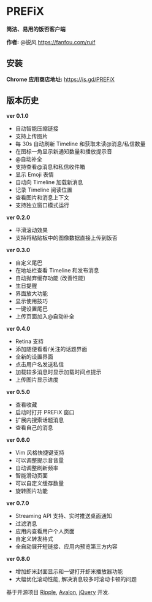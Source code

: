 PREFiX
======

**简洁、易用的饭否客户端**

**作者:** @锐风 https://fanfou.com/ruif

安装
--
**Chrome 应用商店地址:** https://is.gd/PREFiX

版本历史
----

**ver 0.1.0**
* 自动智能压缩链接
* 支持上传图片
* 每 30s 自动刷新 Timeline 和获取未读@消息/私信数量
* 在图标一角显示新通知数量和播放提示音
* @自动补全
* 支持查看@消息和私信收件箱
* 显示 Emoji 表情
* 自动向 Timeline 加载新消息
* 记录 Timeline 阅读位置
* 查看图片和消息上下文
* 支持独立窗口模式运行

**ver 0.2.0**
* 平滑滚动效果
* 支持将粘贴板中的图像数据直接上传到饭否

**ver 0.3.0**
* 自定义尾巴
* 在地址栏查看 Timeline 和发布消息
* 自动抛弃缓存功能 (改善性能)
* 生日提醒
* 界面放大功能
* 显示使用技巧
* 一键设置尾巴
* 上传页面加入@自动补全

**ver 0.4.0**
* Retina 支持
* 添加随便看看/关注的话题界面
* 全新的设置界面
* 点击用户名发送私信
* 加载较多消息时显示加载时间点提示
* 上传图片显示进度

**ver 0.5.0**
* 查看收藏
* 启动时打开 PREFiX 窗口
* 扩展内搜索话题消息
* 查看自己的消息

**ver 0.6.0**
* Vim 风格快捷键支持
* 可以调整提示音音量
* 自动调整刷新频率
* 智能滑动页面
* 可以自定义缓存数量
* 旋转图片功能

**ver 0.7.0**
* Streaming API 支持、实时推送桌面通知
* 过滤消息
* 应用内查看用户个人页面
* 自定义转发格式
* 全自动展开短链接、应用内预览第三方内容

**ver 0.8.0**
* 增加虾米封面显示和一键打开虾米播放器功能
* 大幅优化滚动性能, 解决消息较多时滚动卡顿的问题

基于开源项目 [Ripple](https://github.com/riophae/Ripple), [Avalon](https://github.com/RubyLouvre/avalon), [jQuery](https://github.com/jquery/jquery) 开发.
